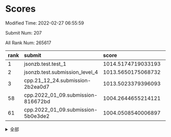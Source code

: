 # Scores

Modified Time: 2022-02-27 06:55:59

Submit Num: 207

All Rank Num: 265617

| rank |               submit               |       score        |       sigma        | pk_num |
| :--- | :--------------------------------- | :----------------- | :----------------- | :----- |
| 1    | jsonzb.test.test_1                 | 1014.5174719033193 | 0.8275187862453499 | 5135   |
| 2    | jsonzb.test.submission_level_4     | 1013.5650175068732 | 0.8199086277499082 | 5127   |
| 3    | cpp.21_12_24.submission-2b2ea0d7   | 1013.5023379396093 | 0.819443122721935  | 5132   |
| 58   | cpp.2022_01_09.submission-816672bd | 1004.2644655214121 | 0.7179794315653854 | 5134   |
| 61   | cpp.2022_01_09.submission-5b0e3de2 | 1004.0508540006897 | 0.7149302118185134 | 5135   |


<details>
<summary>全部</summary>

| rank |                 submit                 |       score        |       sigma        | pk_num |
| :--- | :------------------------------------- | :----------------- | :----------------- | :----- |
| 1    | jsonzb.test.test_1                     | 1014.5174719033193 | 0.8275187862453499 | 5135   |
| 2    | jsonzb.test.submission_level_4         | 1013.5650175068732 | 0.8199086277499082 | 5127   |
| 3    | cpp.21_12_24.submission-2b2ea0d7       | 1013.5023379396093 | 0.819443122721935  | 5132   |
| 4    | gobigger.level_3.submission_level_3_19 | 1011.4633629089471 | 0.7698235935339218 | 5133   |
| 5    | gobigger.level_3.submission_level_3_44 | 1011.2806753588062 | 0.7780275400523278 | 5135   |
| 6    | gobigger.level_3.submission_level_3_15 | 1011.1925221001337 | 0.7663146465578058 | 5132   |
| 7    | gobigger.level_3.submission_level_3_4  | 1011.181714099904  | 0.7676658064100103 | 5137   |
| 8    | gobigger.level_3.submission_level_3_38 | 1011.0725102960007 | 0.7694761427192814 | 5135   |
| 9    | gobigger.level_3.submission_level_3_46 | 1010.8176644245624 | 0.7976882278923443 | 5134   |
| 10   | gobigger.level_3.submission_level_3_39 | 1010.6908610713584 | 0.789395710990514  | 5135   |
| 11   | gobigger.level_3.submission_level_3_26 | 1010.5827860016428 | 0.7630802820476523 | 5133   |
| 12   | gobigger.level_3.submission_level_3_18 | 1010.5398053802928 | 0.7481199876890028 | 5133   |
| 13   | gobigger.level_3.submission_level_3_34 | 1010.5027632820951 | 0.7709936854888806 | 5134   |
| 14   | gobigger.level_3.submission_level_3_25 | 1010.501156508347  | 0.7701800611567068 | 5133   |
| 15   | gobigger.level_3.submission_level_3_22 | 1010.4776558829558 | 0.7790669015884689 | 5131   |
| 16   | gobigger.level_3.submission_level_3_7  | 1010.468322757735  | 0.7634702402339087 | 5130   |
| 17   | gobigger.level_3.submission_level_3_33 | 1010.3623593196837 | 0.7682242590429708 | 5134   |
| 18   | gobigger.level_3.submission_level_3_28 | 1010.2520967669376 | 0.762759764275499  | 5133   |
| 19   | gobigger.level_3.submission_level_3_1  | 1010.2313453692302 | 0.749591921494389  | 5133   |
| 20   | gobigger.level_3.submission_level_3_21 | 1010.1643940483916 | 0.7350161277220899 | 5132   |
| 21   | gobigger.level_3.submission_level_3_41 | 1010.1441791507458 | 0.7565926090697324 | 5130   |
| 22   | gobigger.level_3.submission_level_3_29 | 1010.1435322515903 | 0.759257403203493  | 5129   |
| 23   | gobigger.level_3.submission_level_3_35 | 1010.1351032545745 | 0.7646247755576014 | 5129   |
| 24   | gobigger.level_3.submission_level_3_43 | 1010.048723243661  | 0.7454681554545045 | 5130   |
| 25   | gobigger.level_3.submission_level_3_9  | 1010.0055941138215 | 0.7366797854226327 | 5135   |
| 26   | gobigger.level_3.submission_level_3_40 | 1010.001613365999  | 0.7705228513893652 | 5133   |
| 27   | gobigger.level_3.submission_level_3_0  | 1009.9723304034479 | 0.7374542288304234 | 5123   |
| 28   | gobigger.level_3.submission_level_3_5  | 1009.9691332704974 | 0.7532141591585124 | 5126   |
| 29   | gobigger.level_3.submission_level_3_17 | 1009.8765611326551 | 0.7548652723745923 | 5137   |
| 30   | gobigger.level_3.submission_level_3_45 | 1009.8728451231129 | 0.7644925914943715 | 5136   |
| 31   | gobigger.level_3.submission_level_3_37 | 1009.8674472243646 | 0.7491558913841483 | 5133   |
| 32   | gobigger.level_3.submission_level_3_2  | 1009.8171794065257 | 0.7579373790050553 | 5135   |
| 33   | gobigger.level_3.submission_level_3_10 | 1009.6673336508871 | 0.7539180413116092 | 5131   |
| 34   | gobigger.level_3.submission_level_3_30 | 1009.6244286502563 | 0.7352977560761946 | 5134   |
| 35   | gobigger.level_3.submission_level_3_3  | 1009.6097594328593 | 0.7430242373270511 | 5130   |
| 36   | gobigger.level_3.submission_level_3_14 | 1009.598590526498  | 0.7397259118786378 | 5134   |
| 37   | gobigger.level_3.submission_level_3_8  | 1009.5558826981862 | 0.7662479218648711 | 5134   |
| 38   | gobigger.level_3.submission_level_3_20 | 1009.5442887343818 | 0.7475406870844343 | 5139   |
| 39   | gobigger.level_3.submission_level_3_6  | 1009.5318188081595 | 0.7593101757961304 | 5130   |
| 40   | gobigger.level_3.submission_level_3_27 | 1009.512837628012  | 0.763924761204422  | 5127   |
| 41   | gobigger.level_3.submission_level_3_42 | 1009.3758872672371 | 0.7377417366017053 | 5128   |
| 42   | gobigger.level_3.submission_level_3_31 | 1009.3715945711801 | 0.7443842714489967 | 5138   |
| 43   | gobigger.level_3.submission_level_3_23 | 1009.3627257760922 | 0.742038912436965  | 5130   |
| 44   | gobigger.level_3.submission_level_3_24 | 1009.3365320236614 | 0.743044547775473  | 5132   |
| 45   | gobigger.level_3.submission_level_3_36 | 1009.3213360495072 | 0.7413054355463062 | 5130   |
| 46   | gobigger.level_3.submission_level_3_47 | 1009.2942736813732 | 0.7340642073313304 | 5136   |
| 47   | gobigger.level_3.submission_level_3_12 | 1009.2238153755325 | 0.7534644181371609 | 5136   |
| 48   | gobigger.level_3.submission_level_3_32 | 1009.0211998854938 | 0.7652787724391512 | 5133   |
| 49   | gobigger.level_3.submission_level_3_48 | 1008.5948897035146 | 0.7385020931817328 | 5135   |
| 50   | gobigger.level_3.submission_level_3_11 | 1008.5597465857034 | 0.7555801160604176 | 5134   |
| 51   | gobigger.level_3.submission_level_3_49 | 1008.4433596058255 | 0.752056990027596  | 5135   |
| 52   | gobigger.level_3.submission_level_3_13 | 1008.3831537942659 | 0.7634242363550252 | 5135   |
| 53   | gobigger.level_3.submission_level_3_16 | 1008.2310243314978 | 0.7536300606733518 | 5126   |
| 54   | gobigger.level_1.submission_level_1_5  | 1004.9709940773962 | 0.7135426184336598 | 5130   |
| 55   | gobigger.level_1.submission_level_1_42 | 1004.768254850419  | 0.7205083459395007 | 5131   |
| 56   | gobigger.level_1.submission_level_1_47 | 1004.6119790352986 | 0.7198540140368748 | 5127   |
| 57   | gobigger.level_1.submission_level_1_34 | 1004.3487199411545 | 0.719700721873175  | 5138   |
| 58   | cpp.2022_01_09.submission-816672bd     | 1004.2644655214121 | 0.7179794315653854 | 5134   |
| 59   | gobigger.level_1.submission_level_1_1  | 1004.2592099380761 | 0.7139112397600396 | 5130   |
| 60   | gobigger.level_1.submission_level_1_29 | 1004.2102572500273 | 0.7148949286563586 | 5136   |
| 61   | cpp.2022_01_09.submission-5b0e3de2     | 1004.0508540006897 | 0.7149302118185134 | 5135   |
| 62   | gobigger.level_1.submission_level_1_6  | 1004.0451325331934 | 0.7143646090099258 | 5134   |
| 63   | gobigger.level_1.submission_level_1_16 | 1004.0040410815387 | 0.7213122573132276 | 5138   |
| 64   | gobigger.level_1.submission_level_1_24 | 1003.9702599775567 | 0.7157608119328044 | 5129   |
| 65   | gobigger.level_1.submission_level_1_21 | 1003.8838590252506 | 0.7210965707926997 | 5128   |
| 66   | gobigger.level_1.submission_level_1_22 | 1003.8742083365869 | 0.7061611270451933 | 5131   |
| 67   | gobigger.level_1.submission_level_1_48 | 1003.819390969776  | 0.717103028524782  | 5130   |
| 68   | gobigger.level_1.submission_level_1_13 | 1003.771996538846  | 0.7264961050965743 | 5128   |
| 69   | gobigger.level_1.submission_level_1_19 | 1003.7242240449875 | 0.7099239118892404 | 5131   |
| 70   | gobigger.level_1.submission_level_1_14 | 1003.6266628865475 | 0.716252839201858  | 5129   |
| 71   | gobigger.level_1.submission_level_1_7  | 1003.6190115790113 | 0.7093134172391287 | 5132   |
| 72   | gobigger.level_1.submission_level_1_40 | 1003.5990038539799 | 0.7196315803213164 | 5132   |
| 73   | gobigger.level_1.submission_level_1_17 | 1003.5525944292426 | 0.7120107822176492 | 5130   |
| 74   | gobigger.level_1.submission_level_1_25 | 1003.5222279725225 | 0.718380523167024  | 5133   |
| 75   | gobigger.level_1.submission_level_1_12 | 1003.4954384273487 | 0.7174651687133773 | 5138   |
| 76   | gobigger.level_1.submission_level_1_2  | 1003.470151765384  | 0.7215283260756465 | 5136   |
| 77   | gobigger.level_1.submission_level_1_4  | 1003.4265571173693 | 0.7237630357478909 | 5136   |
| 78   | gobigger.level_1.submission_level_1_36 | 1003.4237368862355 | 0.714521266236474  | 5132   |
| 79   | gobigger.level_1.submission_level_1_26 | 1003.3967373233438 | 0.7152320705762311 | 5133   |
| 80   | gobigger.level_1.submission_level_1_32 | 1003.3809255318617 | 0.7238785089307419 | 5133   |
| 81   | gobigger.level_1.submission_level_1_23 | 1003.3511866220165 | 0.7150891051853581 | 5135   |
| 82   | gobigger.level_1.submission_level_1_39 | 1003.3424768877691 | 0.7001756471972084 | 5133   |
| 83   | gobigger.level_1.submission_level_1_44 | 1003.3313321074787 | 0.7182094353494131 | 5133   |
| 84   | gobigger.level_1.submission_level_1_20 | 1003.2897382095476 | 0.7167206601534228 | 5130   |
| 85   | gobigger.level_1.submission_level_1_37 | 1003.2681997371724 | 0.7105966678051192 | 5139   |
| 86   | gobigger.level_1.submission_level_1_46 | 1003.1816478523841 | 0.7179237335633666 | 5131   |
| 87   | gobigger.level_1.submission_level_1_0  | 1003.1261764290001 | 0.7271082298500712 | 5132   |
| 88   | gobigger.level_1.submission_level_1_38 | 1003.0866208758687 | 0.7126845634784296 | 5133   |
| 89   | gobigger.level_1.submission_level_1_49 | 1003.0789779603908 | 0.7121499700500521 | 5129   |
| 90   | gobigger.level_1.submission_level_1_9  | 1003.0302724959005 | 0.7150457064375634 | 5134   |
| 91   | gobigger.level_1.submission_level_1_8  | 1002.8589084460405 | 0.7103609231280225 | 5129   |
| 92   | gobigger.level_1.submission_level_1_18 | 1002.8355865140753 | 0.718568116044097  | 5136   |
| 93   | gobigger.level_1.submission_level_1_10 | 1002.8060806956621 | 0.726325019508372  | 5137   |
| 94   | gobigger.level_1.submission_level_1_3  | 1002.7844064734959 | 0.7153274734008667 | 5136   |
| 95   | gobigger.level_1.submission_level_1_41 | 1002.7636101245176 | 0.7257271677381342 | 5128   |
| 96   | gobigger.level_1.submission_level_1_31 | 1002.7453652927364 | 0.7219447120936733 | 5133   |
| 97   | gobigger.level_1.submission_level_1_28 | 1002.7180266633455 | 0.7134191045796376 | 5131   |
| 98   | gobigger.level_1.submission_level_1_15 | 1002.4217937397719 | 0.7138103733372461 | 5132   |
| 99   | gobigger.level_1.submission_level_1_30 | 1002.4189385272845 | 0.7019423747463165 | 5132   |
| 100  | gobigger.level_1.submission_level_1_43 | 1002.4100965736227 | 0.7245407239263442 | 5136   |
| 101  | gobigger.level_1.submission_level_1_27 | 1002.3176040179923 | 0.7091255831092037 | 5138   |
| 102  | gobigger.level_1.submission_level_1_35 | 1002.2615749029483 | 0.7174293646222932 | 5135   |
| 103  | gobigger.level_1.submission_level_1_45 | 1001.9815897932508 | 0.7194863587608308 | 5136   |
| 104  | gobigger.level_1.submission_level_1_11 | 1001.892304010367  | 0.7027599761759233 | 5136   |
| 105  | gobigger.level_1.submission_level_1_33 | 1001.8126229327178 | 0.7086701417011112 | 5135   |
| 106  | gobigger.random.submission_random_22   | 997.2552313651075  | 0.698390270450693  | 5129   |
| 107  | gobigger.random.submission_random_28   | 997.0509126193526  | 0.7088511219727303 | 5130   |
| 108  | gobigger.random.submission_random_47   | 996.8652226441156  | 0.6978060810142569 | 5136   |
| 109  | gobigger.random.submission_random_15   | 996.8480137311959  | 0.7058307280402334 | 5136   |
| 110  | gobigger.random.submission_random_10   | 996.6623533513796  | 0.7097545258437671 | 5137   |
| 111  | gobigger.random.submission_random_26   | 996.5858394480566  | 0.7003839247372516 | 5130   |
| 112  | gobigger.random.submission_random_35   | 996.5624756800493  | 0.7098324847535429 | 5139   |
| 113  | gobigger.random.submission_random_49   | 996.5541983917424  | 0.7053513255505762 | 5132   |
| 114  | gobigger.random.submission_random_36   | 996.489199094978   | 0.7097984572393603 | 5128   |
| 115  | gobigger.random.submission_random_38   | 996.4617275149888  | 0.7049797236953962 | 5136   |
| 116  | gobigger.random.submission_random_23   | 996.3328062263502  | 0.7188803742684349 | 5131   |
| 117  | gobigger.random.submission_random_32   | 996.2468120175326  | 0.7169530982733773 | 5139   |
| 118  | gobigger.random.submission_random_17   | 996.2247017924979  | 0.6992528892510953 | 5132   |
| 119  | gobigger.random.submission_random_19   | 996.2204286278597  | 0.7054587080326926 | 5130   |
| 120  | gobigger.random.submission_random_48   | 996.2181912026797  | 0.6994602847469364 | 5134   |
| 121  | gobigger.random.submission_random_21   | 996.2149015292127  | 0.7000703123852646 | 5130   |
| 122  | gobigger.random.submission_random_37   | 996.1577124754223  | 0.705035535720469  | 5134   |
| 123  | gobigger.random.submission_random_33   | 996.1176969528061  | 0.7209441352308896 | 5133   |
| 124  | gobigger.random.submission_random_4    | 996.1097217409648  | 0.7092735884490897 | 5135   |
| 125  | gobigger.random.submission_random_45   | 996.0491788408727  | 0.7090685218524647 | 5137   |
| 126  | gobigger.random.submission_random_27   | 996.0094923872155  | 0.714732897609562  | 5129   |
| 127  | gobigger.random.submission_random_41   | 996.0016032642667  | 0.7195073981733282 | 5133   |
| 128  | gobigger.random.submission_random_2    | 995.8782417225862  | 0.7274041492981637 | 5132   |
| 129  | gobigger.random.submission_random_40   | 995.8738199608742  | 0.7305777296487158 | 5134   |
| 130  | gobigger.random.submission_random_1    | 995.8343832076857  | 0.7200970893323044 | 5131   |
| 131  | gobigger.random.submission_random_9    | 995.8091378540362  | 0.707909779124146  | 5133   |
| 132  | gobigger.random.submission_random_13   | 995.7629866920402  | 0.7118367240499672 | 5135   |
| 133  | gobigger.random.submission_random_3    | 995.751081625832   | 0.7014274305329693 | 5134   |
| 134  | gobigger.random.submission_random_6    | 995.727478143052   | 0.7142122119487715 | 5139   |
| 135  | gobigger.random.submission_random_46   | 995.7134849594908  | 0.7196411652245013 | 5139   |
| 136  | gobigger.random.submission_random_20   | 995.7031786306087  | 0.7154998752704554 | 5133   |
| 137  | gobigger.random.submission_random_24   | 995.6400461787435  | 0.7092810853791774 | 5134   |
| 138  | gobigger.random.submission_random_14   | 995.5398294518313  | 0.6984300211609811 | 5128   |
| 139  | gobigger.random.submission_random_34   | 995.5199590615717  | 0.6992473823231786 | 5131   |
| 140  | gobigger.random.submission_random_42   | 995.3814577865598  | 0.7048747174007429 | 5133   |
| 141  | gobigger.random.submission_random_44   | 995.2005586950007  | 0.7151310270001598 | 5130   |
| 142  | gobigger.random.submission_random_16   | 995.1830124105462  | 0.7240129705290436 | 5130   |
| 143  | gobigger.random.submission_random_0    | 995.1359526075966  | 0.7148294279975044 | 5130   |
| 144  | gobigger.random.submission_random_7    | 995.0929511806894  | 0.7108817418010935 | 5128   |
| 145  | gobigger.random.submission_random_18   | 995.0753806721375  | 0.71753541499741   | 5135   |
| 146  | gobigger.random.submission_random_12   | 995.0642078069336  | 0.7058878894586946 | 5128   |
| 147  | gobigger.random.submission_random_30   | 995.0358910087899  | 0.7080813704643875 | 5131   |
| 148  | gobigger.random.submission_random_43   | 995.015358377298   | 0.7252478318382637 | 5128   |
| 149  | gobigger.random.submission_random_5    | 994.9530311893641  | 0.7253429007785148 | 5134   |
| 150  | gobigger.random.submission_random_11   | 994.8743630995617  | 0.7136023014331317 | 5133   |
| 151  | gobigger.random.submission_random_8    | 994.761715431449   | 0.7234222602361079 | 5127   |
| 152  | gobigger.random.submission_random_25   | 994.4015020204217  | 0.7201164933148542 | 5134   |
| 153  | gobigger.level_2.submission_level_2_42 | 994.3713838588167  | 0.7267080109683878 | 5131   |
| 154  | gobigger.level_2.submission_level_2_39 | 994.368586755602   | 0.7255072672130966 | 5132   |
| 155  | gobigger.random.submission_random_29   | 994.2448889208277  | 0.7213957074291547 | 5132   |
| 156  | gobigger.random.submission_random_39   | 994.1567762306328  | 0.7236447528378261 | 5133   |
| 157  | gobigger.random.submission_random_31   | 994.1383279955542  | 0.7016412383309854 | 5133   |
| 158  | gobigger.level_2.submission_level_2_19 | 994.1156110436543  | 0.7340303508286291 | 5134   |
| 159  | gobigger.level_2.submission_level_2_30 | 994.0716455928887  | 0.7170774102872156 | 5132   |
| 160  | gobigger.level_2.submission_level_2_45 | 994.057151187661   | 0.729027785221453  | 5132   |
| 161  | gobigger.level_2.submission_level_2_48 | 993.6475378074655  | 0.745712090750769  | 5135   |
| 162  | gobigger.level_2.submission_level_2_1  | 993.5412619545907  | 0.7358296717062631 | 5136   |
| 163  | gobigger.level_2.submission_level_2_37 | 993.4851876480842  | 0.7412039155396309 | 5135   |
| 164  | gobigger.level_2.submission_level_2_12 | 993.0823316706729  | 0.7615943891123272 | 5134   |
| 165  | gobigger.level_2.submission_level_2_43 | 993.0646576070925  | 0.7431485310529712 | 5136   |
| 166  | gobigger.level_2.submission_level_2_10 | 993.0627729704305  | 0.7319809915188604 | 5127   |
| 167  | gobigger.level_2.submission_level_2_41 | 992.9729413304162  | 0.73647146714754   | 5133   |
| 168  | gobigger.level_2.submission_level_2_0  | 992.8825224440335  | 0.7256691814667272 | 5137   |
| 169  | gobigger.level_2.submission_level_2_13 | 992.837743794593   | 0.7310061131732888 | 5133   |
| 170  | gobigger.level_2.submission_level_2_4  | 992.8314811952166  | 0.7340576693037536 | 5131   |
| 171  | gobigger.level_2.submission_level_2_23 | 992.7973016219192  | 0.7308580926027379 | 5130   |
| 172  | gobigger.level_2.submission_level_2_7  | 992.7591584702297  | 0.7342473556714789 | 5137   |
| 173  | gobigger.level_2.submission_level_2_29 | 992.6887063472733  | 0.7429346363623893 | 5130   |
| 174  | gobigger.level_2.submission_level_2_40 | 992.6148534830177  | 0.7242703344588998 | 5139   |
| 175  | gobigger.level_2.submission_level_2_15 | 992.6130885670725  | 0.7367236810867835 | 5130   |
| 176  | gobigger.level_2.submission_level_2_28 | 992.6057902107902  | 0.7475455415890917 | 5130   |
| 177  | gobigger.level_2.submission_level_2_46 | 992.5368160074237  | 0.7374678919281948 | 5133   |
| 178  | gobigger.level_2.submission_level_2_3  | 992.4960165872727  | 0.7319988743881244 | 5133   |
| 179  | gobigger.level_2.submission_level_2_20 | 992.4419735773478  | 0.7327795152003421 | 5133   |
| 180  | gobigger.level_2.submission_level_2_8  | 992.3251006368434  | 0.7451366656793653 | 5133   |
| 181  | gobigger.level_2.submission_level_2_26 | 992.2878824798021  | 0.7555360249929777 | 5133   |
| 182  | gobigger.level_2.submission_level_2_32 | 992.27035010808    | 0.7536941041712489 | 5132   |
| 183  | gobigger.level_2.submission_level_2_21 | 992.2212372968414  | 0.7406962280580993 | 5133   |
| 184  | gobigger.level_2.submission_level_2_34 | 992.2152365606119  | 0.7458110937205652 | 5131   |
| 185  | gobigger.level_2.submission_level_2_44 | 992.1084192176542  | 0.7279320073198766 | 5131   |
| 186  | gobigger.level_2.submission_level_2_35 | 992.0102008141122  | 0.7422237981661037 | 5128   |
| 187  | gobigger.level_2.submission_level_2_2  | 991.9613524244277  | 0.7528654832529161 | 5139   |
| 188  | gobigger.level_2.submission_level_2_18 | 991.8032718696245  | 0.7460957286051986 | 5133   |
| 189  | gobigger.level_2.submission_level_2_16 | 991.7046481051603  | 0.7547968321328014 | 5130   |
| 190  | gobigger.level_2.submission_level_2_38 | 991.7030482182863  | 0.7360757810370782 | 5135   |
| 191  | gobigger.level_2.submission_level_2_14 | 991.6879108082397  | 0.7509112601659937 | 5137   |
| 192  | gobigger.level_2.submission_level_2_17 | 991.5993080315336  | 0.7468462775754341 | 5136   |
| 193  | gobigger.level_2.submission_level_2_5  | 991.5711149745271  | 0.7474172608779189 | 5132   |
| 194  | gobigger.level_2.submission_level_2_11 | 991.4097314281831  | 0.746037111030073  | 5131   |
| 195  | gobigger.level_2.submission_level_2_25 | 991.352198674261   | 0.7265931493720652 | 5132   |
| 196  | gobigger.level_2.submission_level_2_36 | 991.3394699805906  | 0.7683841971215404 | 5133   |
| 197  | gobigger.level_2.submission_level_2_31 | 991.2756966195923  | 0.7425412359988265 | 5131   |
| 198  | gobigger.level_2.submission_level_2_24 | 991.2616820546111  | 0.7411219253741316 | 5136   |
| 199  | gobigger.level_2.submission_level_2_6  | 991.1913612806663  | 0.7595329511034152 | 5134   |
| 200  | gobigger.level_2.submission_level_2_33 | 991.107372640153   | 0.7535408172098779 | 5131   |
| 201  | gobigger.level_2.submission_level_2_9  | 991.1000629159828  | 0.7526920501069873 | 5131   |
| 202  | gobigger.level_2.submission_level_2_27 | 990.9568865085512  | 0.7537264070737215 | 5129   |
| 203  | gobigger.level_2.submission_level_2_47 | 990.5123896466938  | 0.7628943609704416 | 5128   |
| 204  | gobigger.level_2.submission_level_2_22 | 990.4764985332187  | 0.7531527134612758 | 5129   |
| 205  | gobigger.level_2.submission_level_2_49 | 990.3976289302835  | 0.7468732014921814 | 5131   |
| 206  | gobigger.none.submission_none_0        | 978.4321362442778  | 1.2808481904070002 | 5131   |
| 207  | gobigger.none.submission_none_1        | 976.2159930761595  | 1.4693377943831203 | 5139   |

</details>
